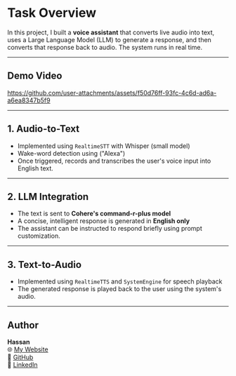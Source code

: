 # Task Overview

In this project, I built a **voice assistant** that converts live audio into text, uses a Large Language Model (LLM) to generate a response, and then converts that response back to audio. The system runs in real time.

---

## Demo Video
https://github.com/user-attachments/assets/f50d76ff-93fc-4c6d-ad6a-a6ea8347b5f9

---
## 1. Audio-to-Text 

- Implemented using `RealtimeSTT` with Whisper (small model)
- Wake-word detection using ("Alexa")
- Once triggered, records and transcribes the user's voice input into English text.
  
---

## 2. LLM Integration

- The text is sent to **Cohere's command-r-plus model**
- A concise, intelligent response is generated in **English only**
- The assistant can be instructed to respond briefly using prompt customization.

---

## 3. Text-to-Audio 

- Implemented using `RealtimeTTS` and `SystemEngine` for speech playback
- The generated response is played back to the user using the system's audio.

---

## Author
**Hassan**  
🌐 [My Website](https://hsnhb.social/)  
🔗 [GitHub](https://github.com/HasanBGIt)  
🔗 [LinkedIn](https://www.linkedin.com/in/hsnhb/)  
